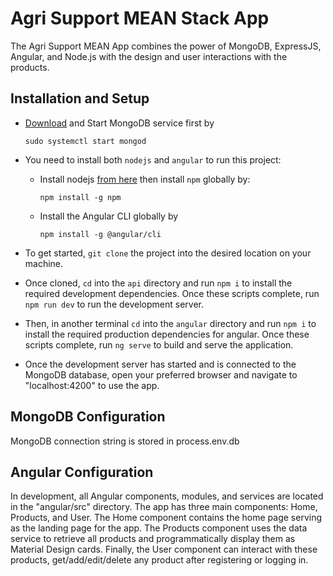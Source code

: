 # Agri Support MEAN Stack App

The Agri Support MEAN App combines the power of MongoDB, ExpressJS, Angular, and Node.js with the design and user interactions with the products.

## Installation and Setup
 
- [Download](https://www.mongodb.com/try/download/community) and Start MongoDB service first by 
  ```
  sudo systemctl start mongod
  ```
- You need to install both `nodejs` and `angular` to run this project: 
  - Install nodejs [from here](https://nodejs.org/en/download/) then install `npm` globally by:
    ```
    npm install -g npm
    ```
  - Install the Angular CLI globally by 
    ```
    npm install -g @angular/cli
    ```

- To get started, `git clone` the project into the desired location on your machine.


- Once cloned, `cd` into the `api` directory and run `npm i` to install the required development dependencies. Once these scripts complete, run `npm run dev` to run the development server.
  
- Then, in another terminal `cd` into the `angular` directory and run `npm i` to install the required production dependencies for angular. Once these scripts complete, run `ng serve` to build and serve the application. 

- Once the development server has started and is connected to the MongoDB database, open your preferred browser and navigate to "localhost:4200" to use the app.

## MongoDB Configuration

MongoDB connection string is stored in process.env.db

## Angular Configuration

In development, all Angular components, modules, and services are located in the "angular/src" directory. The app has three main components: Home, Products, and User. The Home component contains the home page serving as the landing page for the app. The Products component uses the data service to retrieve all products and programmatically display them as Material Design cards. Finally, the User component can interact with these products, get/add/edit/delete any product after registering or logging in.
